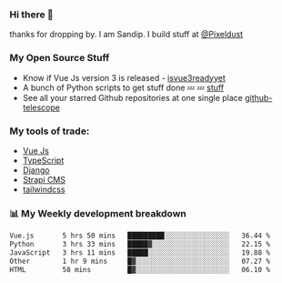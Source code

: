 ### Hi there 👋

thanks for dropping by.
I am Sandip. I build stuff at [@Pixeldust](github.com/pixeldust-in/)

###  **My Open Source Stuff**

 - Know if Vue Js version 3 is released -  [isvue3readyyet](https://github.com/sandiprb/isvue3readyyet)
 - A bunch of Python scripts to get stuff done 💤 💤 [stuff](https://github.com/sandiprb/stuff)
 - See all your starred Github repositories at one single place [github-telescope](https://github.com/sandiprb/github-telescope)



###  **My tools of trade:**
 - [Vue Js](https://github.com/vuejs/vue/)
 - [TypeScript](https://github.com/microsoft/TypeScript)
 - [Django](github.com/django/django)
 - [Strapi CMS](github.com/strapi/strapi)
 - [tailwindcss](https://github.com/tailwindlabs/tailwindcss)


###  📊 **My Weekly development breakdown**
<!--START_SECTION:waka-->

```txt
Vue.js       5 hrs 50 mins   █████████░░░░░░░░░░░░░░░░   36.44 %
Python       3 hrs 33 mins   █████▓░░░░░░░░░░░░░░░░░░░   22.15 %
JavaScript   3 hrs 11 mins   █████░░░░░░░░░░░░░░░░░░░░   19.88 %
Other        1 hr 9 mins     █▓░░░░░░░░░░░░░░░░░░░░░░░   07.27 %
HTML         58 mins         █▓░░░░░░░░░░░░░░░░░░░░░░░   06.10 %
```

<!--END_SECTION:waka-->
